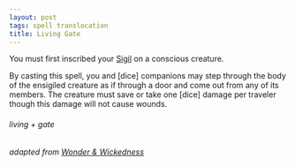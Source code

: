 ```yaml
---
layout: post
tags: spell translocation
title: Living Gate
---
```

You must first inscribed your [Sigil](/spells/#lexicon) on a conscious creature. 

By casting this spell, you and [dice] companions may step through the body of the ensigiled creature as if through a door and come out from any of its members.  The creature must save or take one [dice] damage per traveler though this damage will not cause wounds.

###### living + gate
###### adapted from [Wonder & Wickedness](https://www.drivethrurpg.com/product/145647/Wonder--Wickedness)
